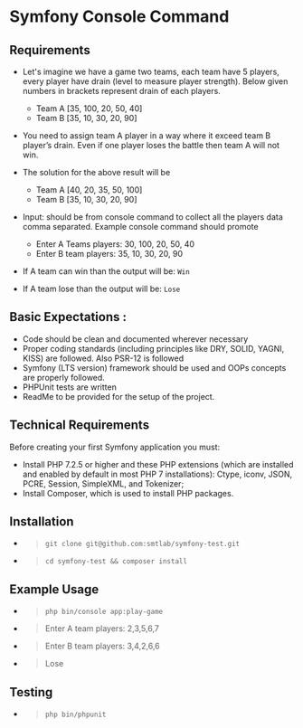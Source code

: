 # Symfony Console Command

## Requirements

* Let's imagine we have a game two teams, each team have 5 players, every player have drain (level to measure player strength). Below given numbers in brackets represent drain of each players.
  - Team A [35, 100, 20, 50, 40]
  - Team B [35, 10, 30, 20, 90]

* You need to assign team A player in a way where it exceed team B player’s drain. Even if one player loses the battle then team A will not win.
* The solution for the above result will be
  - Team A [40, 20, 35, 50, 100]
  - Team B [35, 10, 30, 20, 90]

* Input: should be from console command to collect all the players data comma separated. Example console command should promote
  - Enter A Teams players: 30, 100, 20, 50, 40
  - Enter B team players: 35, 10, 30, 20, 90

* If A team can win than the output will be: `Win`
* If A team lose than the output will be: `Lose`


## Basic Expectations :
- Code should be clean and documented wherever necessary
- Proper coding standards (including principles like DRY, SOLID, YAGNI, KISS) are followed. Also PSR-12 is followed
- Symfony (LTS version) framework should be used and OOPs concepts are properly followed.
- PHPUnit tests are written
- ReadMe to be provided for the setup of the project.


## Technical Requirements
Before creating your first Symfony application you must:

* Install PHP 7.2.5 or higher and these PHP extensions (which are installed and enabled by default in most PHP 7 installations): Ctype, iconv, JSON, PCRE, Session, SimpleXML, and Tokenizer;
* Install Composer, which is used to install PHP packages.

## Installation
* > `git clone git@github.com:smtlab/symfony-test.git`
* > `cd symfony-test && composer install`

## Example Usage
* > `php bin/console app:play-game`
* > Enter A team players: 2,3,5,6,7
* > Enter B team players: 3,4,2,6,6
* > Lose

## Testing
* > `php bin/phpunit`